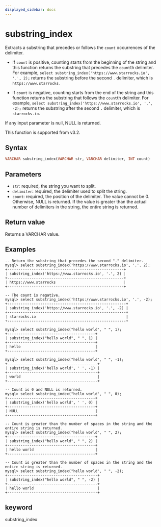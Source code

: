 ```yaml
---
displayed_sidebar: docs
---
```


# substring_index



Extracts a substring that precedes or follows the `count` occurrences of the delimiter.

- If `count` is positive, counting starts from the beginning of the string and this function returns the substring that precedes the `count`th delimiter. For example, `select substring_index('https://www.starrocks.io', '.', 2);` returns the substring before the second `.` delimiter, which is `https://www.starrocks`.

- If `count` is negative, counting starts from the end of the string and this function returns the substring that follows the `count`th delimiter. For example, `select substring_index('https://www.starrocks.io', '.', -2);` returns the substring after the second `.` delimiter, which is `starrocks.io`.

If any input parameter is null, NULL is returned.

This function is supported from v3.2.

## Syntax

```Haskell
VARCHAR substring_index(VARCHAR str, VARCHAR delimiter, INT count)
```

## Parameters

- `str`: required, the string you want to split.
- `delimiter`: required, the delimiter used to split the string.
- `count`: required, the position of the delimiter. The value cannot be 0. Otherwise, NULL is returned. If the value is greater than the actual number of delimiters in the string, the entire string is returned.

## Return value

Returns a VARCHAR value.

## Examples

```Plain Text
-- Return the substring that precedes the second "." delimiter.
mysql> select substring_index('https://www.starrocks.io', '.', 2);
+-----------------------------------------------------+
| substring_index('https://www.starrocks.io', '.', 2) |
+-----------------------------------------------------+
| https://www.starrocks                               |
+-----------------------------------------------------+

-- The count is negative.
mysql> select substring_index('https://www.starrocks.io', '.', -2);
+------------------------------------------------------+
| substring_index('https://www.starrocks.io', '.', -2) |
+------------------------------------------------------+
| starrocks.io                                         |
+------------------------------------------------------+

mysql> select substring_index("hello world", " ", 1);
+----------------------------------------+
| substring_index("hello world", " ", 1) |
+----------------------------------------+
| hello                                  |
+----------------------------------------+

mysql> select substring_index("hello world", " ", -1);
+-----------------------------------------+
| substring_index('hello world', ' ', -1) |
+-----------------------------------------+
| world                                   |
+-----------------------------------------+

-- Count is 0 and NULL is returned.
mysql> select substring_index("hello world", " ", 0);
+----------------------------------------+
| substring_index('hello world', ' ', 0) |
+----------------------------------------+
| NULL                                   |
+----------------------------------------+

-- Count is greater than the number of spaces in the string and the entire string is returned.
mysql> select substring_index("hello world", " ", 2);
+----------------------------------------+
| substring_index("hello world", " ", 2) |
+----------------------------------------+
| hello world                            |
+----------------------------------------+

-- Count is greater than the number of spaces in the string and the entire string is returned.
mysql> select substring_index("hello world", " ", -2);
+-----------------------------------------+
| substring_index("hello world", " ", -2) |
+-----------------------------------------+
| hello world                             |
+-----------------------------------------+
```

## keyword

substring_index